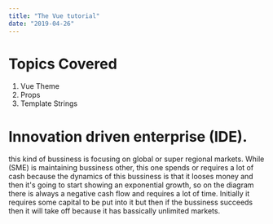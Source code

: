```yaml
---
title: "The Vue tutorial"
date: "2019-04-26"
---
```


# Topics Covered

1. Vue Theme
2. Props
3. Template Strings

# Innovation driven enterprise (IDE).

this kind of bussiness is focusing on global or super regional markets. While (SME) is maintaining bussiness other, this one spends or requires a lot of cash because the dynamics of this bussiness is that it looses money and then it's going to start showing an exponential growth, so on the diagram there is always a negative cash flow and requires a lot of time. Initially it requires some capital to be put into it but then if the bussiness succeeds then it will take off because it has bassically unlimited markets.
